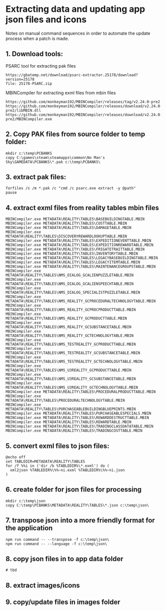 # Extracting data and updating app json files and icons

Notes on manual command sequences in order to automate the update process when a patch is made.

## 1. Download tools: 

PSARC tool for extracting pak files
```
https://gbatemp.net/download/psarc-extractor.25178/download?version=25178
file: 25178-PSARC.zip
```

MBINCompiler for extracting exml files from mbin files 
```
https://github.com/monkeyman192/MBINCompiler/releases/tag/v2.24.0-pre2
https://github.com/monkeyman192/MBINCompiler/releases/download/v2.24.0-pre2/libMBIN.dll
https://github.com/monkeyman192/MBINCompiler/releases/download/v2.24.0-pre2/MBINCompiler.exe
```

## 2. Copy PAK files from source folder to temp folder: 

```
mkdir c:\temp\PCBANKS
copy C:\games\steam\steamapps\common\No Man's Sky\GAMEDATA\PCBANKS\*.pak c:\temp\PCBANKS\
```

## 3. extract pak files:

```
forfiles /s /m *.pak /c "cmd /c psarc.exe extract -y @path"
pause
```

## 4. extract exml files from reality tables mbin files

```
MBINCompiler.exe METADATA\REALITY\TABLES\BASEBUILDINGTABLE.MBIN
MBINCompiler.exe METADATA\REALITY\TABLES\COSTTABLE.MBIN
MBINCompiler.exe METADATA\REALITY\TABLES\DAMAGETABLE.MBIN
MBINCompiler.exe METADATA\REALITY\TABLES\DISCOVERYREWARDLOOKUPTABLE.MBIN
MBINCompiler.exe METADATA\REALITY\TABLES\EXPEDITIONEVENTTABLE.MBIN
MBINCompiler.exe METADATA\REALITY\TABLES\EXPEDITIONREWARDTABLE.MBIN
MBINCompiler.exe METADATA\REALITY\TABLES\FRIGATETRAITTABLE.MBIN
MBINCompiler.exe METADATA\REALITY\TABLES\INVENTORYTABLE.MBIN
MBINCompiler.exe METADATA\REALITY\TABLES\LEGACYBASEBUILDINGTABLE.MBIN
MBINCompiler.exe METADATA\REALITY\TABLES\LEGACYITEMTABLE.MBIN
MBINCompiler.exe METADATA\REALITY\TABLES\MAINTENANCEGROUPSTABLE.MBIN
MBINCompiler.exe METADATA\REALITY\TABLES\NMS_DIALOG_GCALIENPUZZLETABLE.MBIN
MBINCompiler.exe METADATA\REALITY\TABLES\NMS_DIALOG_GCALIENSPEECHTABLE.MBIN
MBINCompiler.exe METADATA\REALITY\TABLES\NMS_DIALOG_SPECIALISTPUZZLETABLE.MBIN
MBINCompiler.exe METADATA\REALITY\TABLES\NMS_REALITY_GCPROCEDURALTECHNOLOGYTABLE.MBIN
MBINCompiler.exe METADATA\REALITY\TABLES\NMS_REALITY_GCPROCPRODUCTTABLE.MBIN
MBINCompiler.exe METADATA\REALITY\TABLES\NMS_REALITY_GCPRODUCTTABLE.MBIN
MBINCompiler.exe METADATA\REALITY\TABLES\NMS_REALITY_GCSUBSTANCETABLE.MBIN
MBINCompiler.exe METADATA\REALITY\TABLES\NMS_REALITY_GCTECHNOLOGYTABLE.MBIN
MBINCompiler.exe METADATA\REALITY\TABLES\NMS_TESTREALITY_GCPRODUCTTABLE.MBIN
MBINCompiler.exe METADATA\REALITY\TABLES\NMS_TESTREALITY_GCSUBSTANCETABLE.MBIN
MBINCompiler.exe METADATA\REALITY\TABLES\NMS_TESTREALITY_GCTECHNOLOGYTABLE.MBIN
MBINCompiler.exe METADATA\REALITY\TABLES\NMS_U3REALITY_GCPRODUCTTABLE.MBIN
MBINCompiler.exe METADATA\REALITY\TABLES\NMS_U3REALITY_GCSUBSTANCETABLE.MBIN
MBINCompiler.exe METADATA\REALITY\TABLES\NMS_U3REALITY_GCTECHNOLOGYTABLE.MBIN
MBINCompiler.exe METADATA\REALITY\TABLES\PROCEDURALPRODUCTTABLE.MBIN
MBINCompiler.exe METADATA\REALITY\TABLES\PROCEDURALTECHNOLOGYTABLE.MBIN
MBINCompiler.exe METADATA\REALITY\TABLES\PURCHASEABLEBUILDINGBLUEPRINTS.MBIN
MBINCompiler.exe METADATA\REALITY\TABLES\PURCHASEABLESPECIALS.MBIN
MBINCompiler.exe METADATA\REALITY\TABLES\REWARDDESTRUCTTABLE.MBIN
MBINCompiler.exe METADATA\REALITY\TABLES\REWARDTABLE.MBIN
MBINCompiler.exe METADATA\REALITY\TABLES\TRADINGCLASSDATATABLE.MBIN
MBINCompiler.exe METADATA\REALITY\TABLES\TRADINGCOSTTABLE.MBIN
```

## 5. convert exml files to json files:

```
@echo off
set TABLEDIR=METADATA\REALITY\TABLES
for /f %%i in ('dir /b %TABLEDIR%\*.exml') do (
  xml2json %TABLEDIR%\%%~ni.exml %TABLEDIR%\%%~ni.json
)
```

## 6. create folder for json files for processing

```
mkdir c:\temp\json
copy C:\temp\PCBANKS\METADATA\REALITY\TABLES\*.json c:\temp\json\
```

## 7. transpose json into a more friendly format for the application

```
npm run command -- --transpose -f c:\temp\json\
npm run command -- --language -f c:\temp\json\
```

## 8. copy json files in to app data folder

```
# tbd
```

## 8. extract images/icons

## 9. copy/update files in images folder


